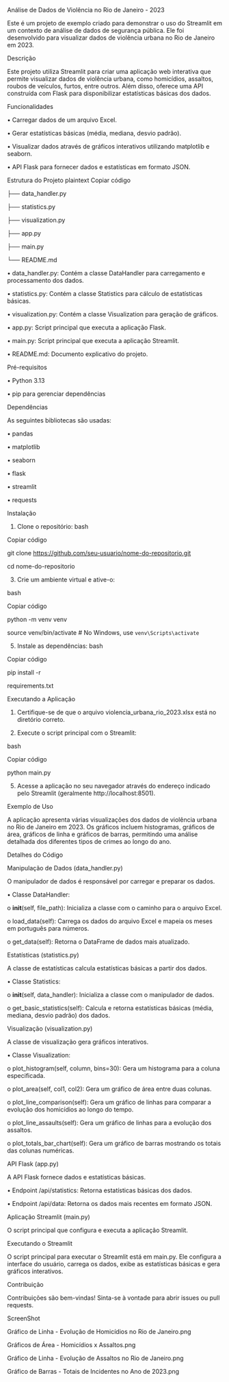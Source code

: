 Análise de Dados de Violência no Rio de Janeiro - 2023

Este é um projeto de exemplo criado para demonstrar o uso do Streamlit em um contexto de análise de dados de segurança pública. 
Ele foi desenvolvido para visualizar dados de violência urbana no Rio de Janeiro em 2023.

Descrição

Este projeto utiliza Streamlit para criar uma aplicação web interativa que permite visualizar dados de violência urbana, como homicídios, assaltos, roubos de veículos, furtos, entre outros. Além disso, oferece uma API construída com Flask para disponibilizar estatísticas básicas dos dados.

Funcionalidades

•	Carregar dados de um arquivo Excel.

•	Gerar estatísticas básicas (média, mediana, desvio padrão).

•	Visualizar dados através de gráficos interativos utilizando matplotlib e seaborn.

•	API Flask para fornecer dados e estatísticas em formato JSON.

Estrutura do Projeto
plaintext
Copiar código


├── data_handler.py

├── statistics.py

├── visualization.py

├── app.py

├── main.py

└── README.md

•	data_handler.py: Contém a classe DataHandler para carregamento e processamento dos dados.

•	statistics.py: Contém a classe Statistics para cálculo de estatísticas básicas.

•	visualization.py: Contém a classe Visualization para geração de gráficos.

•	app.py: Script principal que executa a aplicação Flask.

•	main.py: Script principal que executa a aplicação Streamlit.

•	README.md: Documento explicativo do projeto.



Pré-requisitos

•	Python 3.13

•	pip para gerenciar dependências

Dependências

As seguintes bibliotecas são usadas:

•	pandas

•	matplotlib

•	seaborn

•	flask

•	streamlit

•	requests


Instalação
1.	Clone o repositório:
bash

Copiar código

git clone https://github.com/seu-usuario/nome-do-repositorio.git

cd nome-do-repositorio

3.	Crie um ambiente virtual e ative-o:
   
bash

Copiar código

python -m venv venv

source venv/bin/activate  # No Windows, use `venv\Scripts\activate`

5.	Instale as dependências:
bash

Copiar código

pip install -r

requirements.txt

Executando a Aplicação

1.	Certifique-se de que o arquivo violencia_urbana_rio_2023.xlsx está no diretório correto.
   
3.	Execute o script principal com o Streamlit:
   
bash

Copiar código

python main.py

5.	Acesse a aplicação no seu navegador através do endereço indicado pelo Streamlit (geralmente http://localhost:8501).
   
Exemplo de Uso

A aplicação apresenta várias visualizações dos dados de violência urbana no Rio de Janeiro em 2023. Os gráficos incluem histogramas, gráficos de área, gráficos de linha e gráficos de barras, permitindo uma análise detalhada dos diferentes tipos de crimes ao longo do ano.

Detalhes do Código

Manipulação de Dados (data_handler.py)

O manipulador de dados é responsável por carregar e preparar os dados.

•	Classe DataHandler:

o	__init__(self, file_path): Inicializa a classe com o caminho para o arquivo Excel.


o	load_data(self): Carrega os dados do arquivo Excel e mapeia os meses em português para números.


o	get_data(self): Retorna o DataFrame de dados mais atualizado.


Estatísticas (statistics.py)

A classe de estatísticas calcula estatísticas básicas a partir dos dados.

•	Classe Statistics:

o	__init__(self, data_handler): Inicializa a classe com o manipulador de dados.

o	get_basic_statistics(self): Calcula e retorna estatísticas básicas (média, mediana, desvio padrão) dos dados.

Visualização (visualization.py)

A classe de visualização gera gráficos interativos.

•	Classe Visualization:

o	plot_histogram(self, column, bins=30): Gera um histograma para a coluna especificada.

o	plot_area(self, col1, col2): Gera um gráfico de área entre duas colunas.

o	plot_line_comparison(self): Gera um gráfico de linhas para comparar a evolução dos homicídios ao longo do tempo.

o	plot_line_assaults(self): Gera um gráfico de linhas para a evolução dos assaltos.

o	plot_totals_bar_chart(self): Gera um gráfico de barras mostrando os totais das colunas numéricas.

API Flask (app.py)

A API Flask fornece dados e estatísticas básicas.

•	Endpoint /api/statistics: Retorna estatísticas básicas dos dados.

•	Endpoint /api/data: Retorna os dados mais recentes em formato JSON.

Aplicação Streamlit (main.py)

O script principal que configura e executa a aplicação Streamlit.

Executando o Streamlit

O script principal para executar o Streamlit está em main.py. Ele configura a interface do usuário, carrega os dados, exibe as estatísticas básicas e gera gráficos interativos.

Contribuição

Contribuições são bem-vindas! Sinta-se à vontade para abrir issues ou pull requests.


ScreenShot

Gráfico de Linha - Evolução de Homicídios no Rio de Janeiro.png

Gráficos de Área - Homicídios x Assaltos.png

Gráfico de Linha - Evolução de Assaltos no Rio de Janeiro.png

Gráfico de Barras - Totais de Incidentes no Ano de 2023.png



